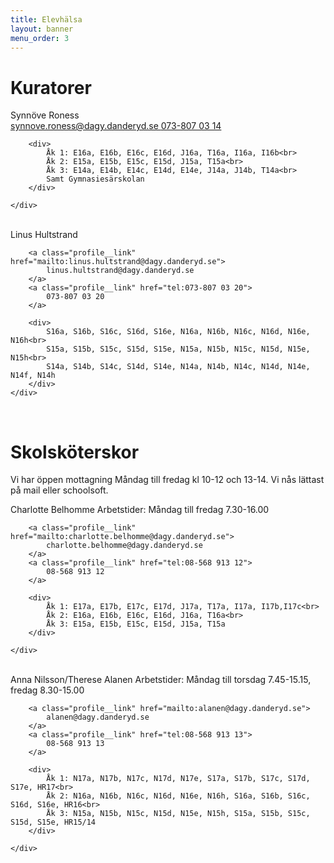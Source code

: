 ```yaml
---
title: Elevhälsa
layout: banner
menu_order: 3
---
```


<h1>Kuratorer</h1>

<div class="profile">
	<div class="profile__info">
		<div class="profile__title">Synnöve Roness</div>
		<a class="profile__link" href="mailto:synnove.roness@dagy.danderyd.se">
			synnove.roness@dagy.danderyd.se
		</a>
		<a class="profile__link" href="tel:073-807 03 14">
			073-807 03 14
		</a>

		<div>
			Åk 1: E16a, E16b, E16c, E16d, J16a, T16a, I16a, I16b<br>
			Åk 2: E15a, E15b, E15c, E15d, J15a, T15a<br>
			Åk 3: E14a, E14b, E14c, E14d, E14e, J14a, J14b, T14a<br>
			Samt Gymnasiesärskolan
		</div>

	</div>
</div>

<br>

<div class="profile">
	<div class="profile__info">
		<div class="profile__title">Linus Hultstrand</div>

		<a class="profile__link" href="mailto:linus.hultstrand@dagy.danderyd.se">
			linus.hultstrand@dagy.danderyd.se
		</a>
		<a class="profile__link" href="tel:073-807 03 20">
			073-807 03 20
		</a>

		<div>
			S16a, S16b, S16c, S16d, S16e, N16a, N16b, N16c, N16d, N16e, N16h<br>
			S15a, S15b, S15c, S15d, S15e, N15a, N15b, N15c, N15d, N15e, N15h<br>
			S14a, S14b, S14c, S14d, S14e, N14a, N14b, N14c, N14d, N14e, N14f, N14h
		</div>
	</div>
</div>

<br>

<h1>Skolsköterskor</h1>

Vi har öppen mottagning Måndag till fredag kl 10-12 och 13-14. 
Vi nås lättast på mail eller schoolsoft.

<div class="profile">
	<div class="profile__info">
		<div class="profile__title">Charlotte Belhomme Arbetstider: Måndag till fredag 7.30-16.00</div>

		<a class="profile__link" href="mailto:charlotte.belhomme@dagy.danderyd.se">
			charlotte.belhomme@dagy.danderyd.se
		</a>
		<a class="profile__link" href="tel:08-568 913 12">
			08-568 913 12
		</a>

		<div>
			Åk 1: E17a, E17b, E17c, E17d, J17a, T17a, I17a, I17b,I17c<br>
			Åk 2: E16a, E16b, E16c, E16d, J16a, T16a<br>
			Åk 3: E15a, E15b, E15c, E15d, J15a, T15a
		</div>

	</div>
</div>

<br>

<div class="profile">
	<div class="profile__info">
		<div class="profile__title">Anna Nilsson/Therese Alanen Arbetstider: Måndag till torsdag 7.45-15.15, fredag 8.30-15.00</div>

		<a class="profile__link" href="mailto:alanen@dagy.danderyd.se">
			alanen@dagy.danderyd.se
		</a>
		<a class="profile__link" href="tel:08-568 913 13">
			08-568 913 13
		</a>

		<div>
			Åk 1: N17a, N17b, N17c, N17d, N17e, S17a, S17b, S17c, S17d, S17e, HR17<br>
			Åk 2: N16a, N16b, N16c, N16d, N16e, N16h, S16a, S16b, S16c, S16d, S16e, HR16<br>
			Åk 3: N15a, N15b, N15c, N15d, N15e, N15h, S15a, S15b, S15c, S15d, S15e, HR15/14
		</div>

	</div>
</div>
